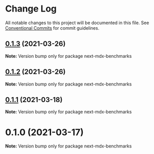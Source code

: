 # Change Log

All notable changes to this project will be documented in this file.
See [Conventional Commits](https://conventionalcommits.org) for commit guidelines.

## [0.1.3](https://github.com/arshad/next-mdx/compare/next-mdx-benchmarks@0.1.2...next-mdx-benchmarks@0.1.3) (2021-03-26)

**Note:** Version bump only for package next-mdx-benchmarks





## [0.1.2](https://github.com/arshad/next-mdx/compare/next-mdx-benchmarks@0.1.1...next-mdx-benchmarks@0.1.2) (2021-03-26)

**Note:** Version bump only for package next-mdx-benchmarks





## [0.1.1](https://github.com/arshad/next-mdx/compare/next-mdx-benchmarks@0.1.0...next-mdx-benchmarks@0.1.1) (2021-03-18)

**Note:** Version bump only for package next-mdx-benchmarks





# 0.1.0 (2021-03-17)

**Note:** Version bump only for package next-mdx-benchmarks
